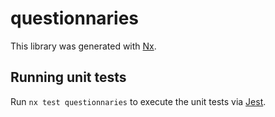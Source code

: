 # questionnaries

This library was generated with [Nx](https://nx.dev).

## Running unit tests

Run `nx test questionnaries` to execute the unit tests via [Jest](https://jestjs.io).
